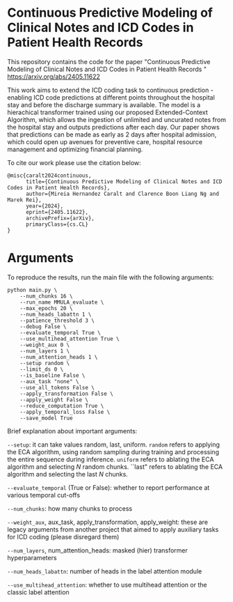 # Continuous Predictive Modeling of Clinical Notes and ICD Codes in Patient Health Records


This repository contains the code for the paper "Continuous Predictive Modeling of Clinical Notes and ICD Codes in Patient Health Records
" https://arxiv.org/abs/2405.11622

This work aims to extend the ICD coding task to continuous prediction - enabling ICD code predictions at different points throughout the hospital stay and before the discharge summary is available. The model is a hierachical transformer trained using our proposed Extended-Context Algorithm, which allows the ingestion of unlimited and uncurated notes from the hospital stay and outputs predictions after each day. Our paper shows that predictions can be made as early as 2 days after hospital admission, which could open up avenues for preventive care, hospital resource management and optimizing financial planning.

To cite our work please use the citation below:
```
@misc{caralt2024continuous,
      title={Continuous Predictive Modeling of Clinical Notes and ICD Codes in Patient Health Records}, 
      author={Mireia Hernandez Caralt and Clarence Boon Liang Ng and Marek Rei},
      year={2024},
      eprint={2405.11622},
      archivePrefix={arXiv},
      primaryClass={cs.CL}
}
```

# Arguments


To reproduce the results, run the main file with the following arguments:
```
python main.py \
    --num_chunks 16 \
    --run_name MMULA_evaluate \
    --max_epochs 20 \
    --num_heads_labattn 1 \
    --patience_threshold 3 \
    --debug False \
    --evaluate_temporal True \
    --use_multihead_attention True \
    --weight_aux 0 \
    --num_layers 1 \
    --num_attention_heads 1 \
    --setup random \
    --limit_ds 0 \
    --is_baseline False \
    --aux_task "none" \
    --use_all_tokens False \
    --apply_transformation False \
    --apply_weight False \
    --reduce_computation True \
    --apply_temporal_loss False \
    --save_model True
```
Brief explanation about important arguments:

```--setup```: it can take values random, last, uniform. ``random`` refers to applying the ECA algorithm, using random sampling during training and processing the entire sequence during inference. ``uniform`` refers to ablating the ECA algorithm and selecting $N$ random chunks. ``last" refers to ablating the ECA algorithm and selecting the last $N$ chunks.

```--evaluate_temporal``` (True or False): whether to report performance at various temporal cut-offs

```--num_chunks```: how many chunks to process

```--weight_aux```, aux_task, apply_transformation, apply_weight: these are legacy arguments from another project that aimed to apply auxiliary tasks for ICD coding (please disregard them)

```--num_layers```, num_attention_heads: masked (hier) transformer hyperparameters

```--num_heads_labattn```: number of heads in the label attention module

```--use_multihead_attention```: whether to use multihead attention or the classic label attention


